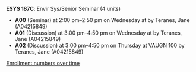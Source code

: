 **ESYS 187C**: Envir Sys/Senior Seminar (4 units)

- **A00** (Seminar) at 2:00 pm–2:50 pm on Wednesday at   by Teranes, Jane (A04215849)
- **A01** (Discussion) at 3:00 pm–4:50 pm on Wednesday at   by Teranes, Jane (A04215849)
- **A02** (Discussion) at 3:00 pm–4:50 pm on Thursday at VAUGN 100 by Teranes, Jane (A04215849)

[Enrollment numbers over time](./ESYS187C.tsv)
